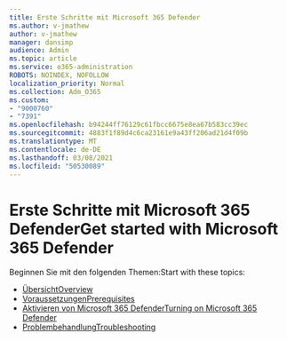 ```yaml
---
title: Erste Schritte mit Microsoft 365 Defender
ms.author: v-jmathew
author: v-jmathew
manager: dansimp
audience: Admin
ms.topic: article
ms.service: o365-administration
ROBOTS: NOINDEX, NOFOLLOW
localization_priority: Normal
ms.collection: Adm_O365
ms.custom:
- "9000760"
- "7391"
ms.openlocfilehash: b94244ff76129c61fbcc6675e8ea67b583cc39ec
ms.sourcegitcommit: 4883f1f89d4c6ca23161e9a43ff206ad21d4f09b
ms.translationtype: MT
ms.contentlocale: de-DE
ms.lasthandoff: 03/08/2021
ms.locfileid: "50530089"
---
```

# <a name="get-started-with-microsoft-365-defender"></a><span data-ttu-id="ad937-102">Erste Schritte mit Microsoft 365 Defender</span><span class="sxs-lookup"><span data-stu-id="ad937-102">Get started with Microsoft 365 Defender</span></span>

<span data-ttu-id="ad937-103">Beginnen Sie mit den folgenden Themen:</span><span class="sxs-lookup"><span data-stu-id="ad937-103">Start with these topics:</span></span>

- [<span data-ttu-id="ad937-104">Übersicht</span><span class="sxs-lookup"><span data-stu-id="ad937-104">Overview</span></span>](https://docs.microsoft.com/microsoft-365/security/mtp/microsoft-threat-protection)
- [<span data-ttu-id="ad937-105">Voraussetzungen</span><span class="sxs-lookup"><span data-stu-id="ad937-105">Prerequisites</span></span>](https://docs.microsoft.com/microsoft-365/security/mtp/prerequisites)
- [<span data-ttu-id="ad937-106">Aktivieren von Microsoft 365 Defender</span><span class="sxs-lookup"><span data-stu-id="ad937-106">Turning on Microsoft 365 Defender</span></span>](https://docs.microsoft.com/microsoft-365/security/mtp/mtp-enable)
- [<span data-ttu-id="ad937-107">Problembehandlung</span><span class="sxs-lookup"><span data-stu-id="ad937-107">Troubleshooting</span></span>](https://docs.microsoft.com/microsoft-365/security/mtp/troubleshoot)
